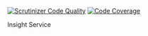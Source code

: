 [![Scrutinizer Code Quality](https://scrutinizer-ci.com/g/viniciusk/insight-service/badges/quality-score.png?b=master)](https://scrutinizer-ci.com/g/viniciusk/insight-service/?branch=master) [![Code Coverage](https://scrutinizer-ci.com/g/viniciusk/insight-service/badges/coverage.png?b=master)](https://scrutinizer-ci.com/g/viniciusk/insight-service/?branch=master)

Insight Service
